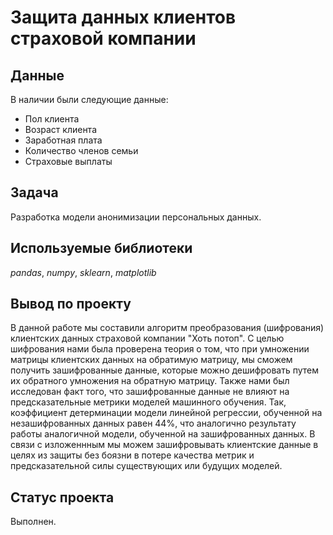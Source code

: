 # Защита данных клиентов страховой компании

## Данные
В наличии были следующие данные:
- Пол клиента
- Возраст клиента
- Заработная плата
- Количество членов семьи
- Страховые выплаты

## Задача
Разработка модели анонимизации персональных данных.

## Используемые библиотеки
*pandas*, *numpy*, *sklearn*, *matplotlib*

## Вывод по проекту
В данной работе мы составили алгоритм преобразования (шифрования) клиентских данных страховой компании "Хоть потоп". С целью шифрования нами была проверена теория о том, что при умножении матрицы клиентских данных на обратимую матрицу, мы сможем получить зашифрованные данные, которые можно дешифровать путем их обратного умножения на обратную матрицу.
Также нами был исследован факт того, что зашифрованные данные не влияют на предсказательные метрики моделей машинного обучения. Так, коэффициент детерминации модели линейной регрессии, обученной на незашифрованных данных равен 44%, что аналогично результату работы аналогичной модели, обученной на зашифрованных данных.
В связи с изложеннным мы можем зашифровывать клиентские данные в целях из защиты без боязни в потере качества метрик и предсказательной силы существующих или будущих моделей.

## Статус проекта
Выполнен.